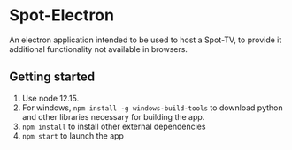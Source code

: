 # Spot-Electron

An electron application intended to be used to host a Spot-TV, to provide it additional functionality not available in browsers.

## Getting started
1. Use node 12.15.
1. For windows, `npm install -g windows-build-tools` to download python and other libraries necessary for building the app.
1. `npm install` to install other external dependencies
1. `npm start` to launch the app
